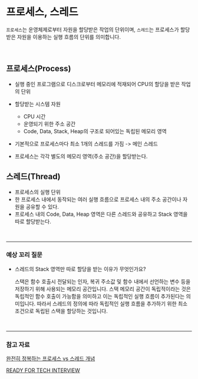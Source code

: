 # 프로세스, 스레드

`프로세스`는 운영체제로부터 자원을 할당받은 작업의 단위이며, `스레드`는 프로세스가 할당받은 자원을 이용하는 실행 흐름의 단위를 의미합니다.

<br/>

## 프로세스(Process)

* 실행 중인 프로그램으로 디스크로부터 메모리에 적재되어 CPU의 할당을 받은 작업의 단위
* 할당받는 시스템 자원
  
  * CPU 시간
  * 운영되기 위한 주소 공간
  * Code, Data, Stack, Heap의 구조로 되어있는 독립된 메모리 영역
 
* 기본적으로 프로세스마다 최소 1개의 스레드를 가짐 -> 메인 스레드
* 프로세스는 각각 별도의 메모리 영역(주소 공간)을 할당받는다.

## 스레드(Thread)

* 프로세스의 실행 단위
* 한 프로세스 내에서 동작되는 여러 실행 흐름으로 프로세스 내의 주소 공간이나 자원을 공유할 수 있다.
* 프로세스 내의 Code, Data, Heap 영역은 다른 스레드와 공유하고 Stack 영역을 따로 할당받는다.

<br/>

---

### 예상 꼬리 질문

* 스레드의 Stack 영역만 따로 할당을 받는 이유가 무엇인가요?

  스택은 함수 호출시 전달되는 인자, 복귀 주소값 및 함수 내에서 선언하는 변수 등을 저장하기 위해 사용되는 메모리 공간입니다. 스택 메모리 공간이 독립적이라는 것은 독립적인 함수 호출이 가능함을 의미하고 이는 독립적인 실행 흐름이 추가된다는 의미입니다. 따라서 스레드의 정의에 따라 독립적인 실행 흐름을 추가하기 위한 최소 조건으로 독립된 스택을 할당하는 것입니다.


<br/>

---

### 참고 자료

[완전히 정복하는 프로세스 vs 스레드 개념](https://inpa.tistory.com/entry/%F0%9F%91%A9%E2%80%8D%F0%9F%92%BB-%ED%94%84%EB%A1%9C%EC%84%B8%EC%8A%A4-%E2%9A%94%EF%B8%8F-%EC%93%B0%EB%A0%88%EB%93%9C-%EC%B0%A8%EC%9D%B4)

[READY FOR TECH INTERVIEW](https://github.com/WooVictory/Ready-For-Tech-Interview/blob/master/Operating%20System/%ED%94%84%EB%A1%9C%EC%84%B8%EC%8A%A4%EC%99%80%20%EC%8A%A4%EB%A0%88%EB%93%9C.md)

